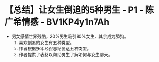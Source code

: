 # 【总结】让女生倒追的5种男生 - P1 - 陈广希情感 - BV1KP4y1n7Ah

-   男女感情世界残酷，20%男生吸引80%女生，其余成为舔狗。
    1.  喜欢倒追的女生有五种类型。
    2.  作者根据多年经验总结出这五种类型。
    3.  作者提供了表格以帮助男生了解如何与女生聊天。